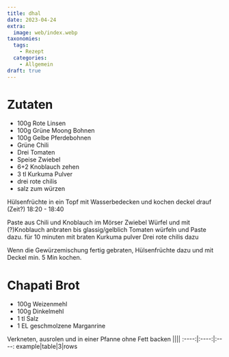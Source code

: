 ```yaml
---
title: dhal
date: 2023-04-24
extra:
  image: web/index.webp
taxonomies:
  tags:
    - Rezept
  categories:
    - Allgemein
draft: true
---
```


# Zutaten
* 100g Rote Linsen
* 100g Grüne Moong Bohnen
* 100g Gelbe Pferdebohnen
*  Grüne Chili
* Drei Tomaten 
* Speise Zwiebel
* 6+2 Knoblauch zehen
* 3 tl Kurkuma Pulver
* drei rote chilis
* salz zum würzen

Hülsenfrüchte in ein Topf mit Wasserbedecken und kochen deckel drauf (Zeit?) 18:20 - 18:40

Paste aus Chili und Knoblauch im Mörser
Zwiebel Würfel und mit (?)Knoblauch anbraten bis glassig/gelblich
Tomaten würfeln und Paste dazu. für 10 minuten mit braten
Kurkuma pulver
Drei rote chilis dazu

Wenn die Gewürzemischung fertig gebraten, Hülsenfrüchte dazu und mit Deckel min. 5 Min kochen.

# Chapati Brot
* 100g Weizenmehl
* 100g Dinkelmehl
* 1 tl Salz
* 1 EL geschmolzene Marganrine

Verkneten, ausrolen und in einer Pfanne ohne Fett backen
||||
:----:|:----:|:----:
example|table|3|rows

